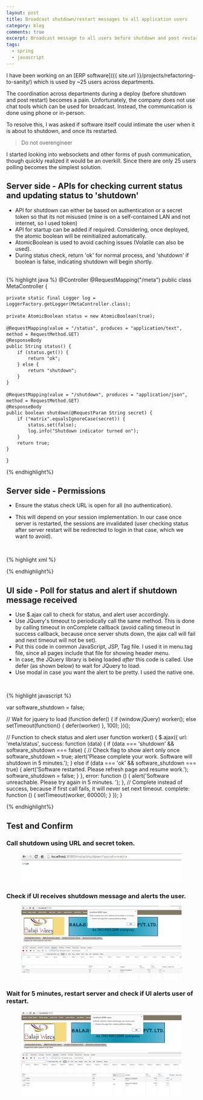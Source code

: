 ```yaml
---
layout: post
title: Broadcast shutdown/restart messages to all application users
category: blog
comments: true
excerpt: Broadcast message to all users before shutdown and post restart (Spring, JSP and JQuery) 
tags: 
  - spring
  - javascript
---
```


I have been working on an [ERP software]({{ site.url }}/projects/refactoring-to-sanity/) which is used by ~25 users across departments. 

The coordination across departments during a deploy (before shutdown and post restart) becomes a pain. 
Unfortunately, the company does not use chat tools which can be used for broadcast. 
Instead, the communication is done using phone or in-person.
 
To resolve this, I was asked if software itself could intimate the user when it is about to shutdown, and once its restarted.  

> Do not overengineer

I started looking into websockets and other forms of push communication, though quickly realized it would be an overkill. 
Since there are only 25 users polling becomes the simplest solution. 


## Server side - APIs for checking current status and updating status to 'shutdown'

- API for shutdown can either be based on authentication or a secret token so that its not misused (mine is on a self-contained LAN and not internet, so I used token)    
- API for startup can be added if required. Considering, once deployed, the atomic boolean will be reinitialized automatically.  
- AtomicBoolean is used to avoid caching issues (Volatile can also be used).  
- During status check, return 'ok' for normal process, and 'shutdown' if boolean is false, indicating shutdown will begin shortly.    

<br>
{% highlight java %}
@Controller
@RequestMapping("/meta")
public class MetaController {
	
	private static final Logger log = LoggerFactory.getLogger(MetaController.class);
	
	private AtomicBoolean status = new AtomicBoolean(true);
	
	@RequestMapping(value = "/status", produces = "application/text", method = RequestMethod.GET)
	@ResponseBody
	public String status() {
		if (status.get()) {
			return "ok";
		} else {
			return "shutdown";
		}
	}

	@RequestMapping(value = "/shutdown", produces = "application/json", method = RequestMethod.GET)
	@ResponseBody
	public boolean shutdown(@RequestParam String secret) {
		if ("matrix".equalsIgnoreCase(secret)) {
			status.set(false);
			log.info("Shutdown indicator turned on");
		}
		return true;
	}
}

{% endhighlight%}

## Server side - Permissions

- Ensure the status check URL is open for all (no authentication).   
- This will depend on your session implementation. In our case once server is restarted, the sessions are invalidated (user checking status after server restart will be redirected to login in that case, which we want to avoid).

  <br>
{% highlight xml %}

<http auto-config="true" use-expressions="true">
	<intercept-url pattern="/login*" access="permitAll" />
    <intercept-url pattern="/meta/status" access="permitAll" />  <!-- Add this line -->
    <intercept-url pattern="/**" access="isAuthenticated()" />
    <form-login login-page="/login" default-target-url="/welcome" authentication-failure-url="/loginfailed" />
</http>

{% endhighlight%}


## UI side - Poll for status and alert if shutdown message received

- Use $.ajax call to check for status, and alert user accordingly.  
- Use JQuery's timeout to periodically call the same method. This is done by calling timeout in onComplete callback (avoid calling timeout in success callback, because once server shuts down, the ajax call will fail and next timeout will not be set).  
- Put this code in common JavaScript, JSP, Tag file. I used it in menu.tag file, since all pages include that file for showing header menu.  
- In case, the JQuery library is being loaded *after* this code is called. Use defer (as shown below) to wait for JQuery to load.
- Use modal in case you want the alert to be pretty. I used the native one. 

<br>

{% highlight javascript %}

var software_shutdown = false;
    
// Wait for jquery to load
(function defer() {
    if (window.jQuery)
        worker();
    else
        setTimeout(function() { defer(worker) }, 100);
})();

// Function to check status and alert user
function worker() {
    $.ajax({
        url: 'meta/status',
        success: function (data) {
            if (data === 'shutdown' && software_shutdown === false) { // Check flag to show alert only once
                software_shutdown = true;
                alert('Please complete your work. Software will shutdown in 5 minutes.');
            } else if (data === 'ok' && software_shutdown === true) {
                alert('Software restarted. Please refresh page and resume work.');
                software_shutdown = false;
            }
        },
        error: function () {
            alert('Software unreachable. Please try again in 5 minutes. ');
        },
        // Complete instead of success, because if first call fails, it will never set next timeout.
        complete: function () {
            setTimeout(worker, 60000);
        }
    });
}

{% endhighlight%}


## Test and Confirm 


### Call shutdown using URL and secret token.
<figure>
 <a href="/images/blog/broadcast/shutdown.png"><img src="/images/blog/broadcast/shutdown.png"></a>
</figure>

### Check if UI receives shutdown message and alerts the user.
<figure>
 <a href="/images/blog/broadcast/ui-shutdown.png"><img src="/images/blog/broadcast/ui-shutdown.png"></a>
</figure>

### Wait for 5 minutes, restart server and check if UI alerts user of restart.
<figure>
 <a href="/images/blog/broadcast/ui-restart.png"><img src="/images/blog/broadcast/ui-restart.png"></a>
</figure>

